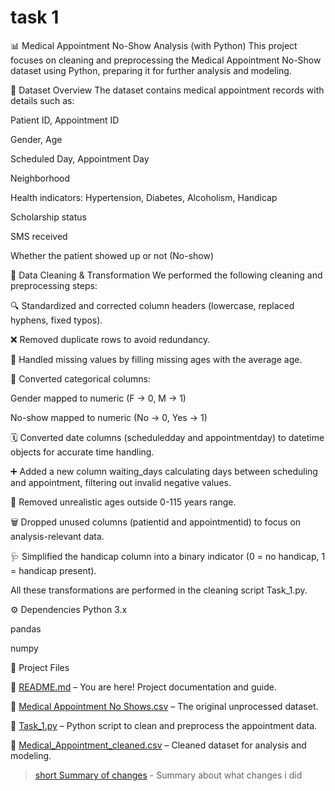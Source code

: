 # task 1
📊 Medical Appointment No-Show Analysis (with Python)
This project focuses on cleaning and preprocessing the Medical Appointment No-Show dataset using Python, preparing it for further analysis and modeling.

📝 Dataset Overview
The dataset contains medical appointment records with details such as:

Patient ID, Appointment ID

Gender, Age

Scheduled Day, Appointment Day

Neighborhood

Health indicators: Hypertension, Diabetes, Alcoholism, Handicap

Scholarship status

SMS received

Whether the patient showed up or not (No-show)

🧽 Data Cleaning & Transformation
We performed the following cleaning and preprocessing steps:

🔍 Standardized and corrected column headers (lowercase, replaced hyphens, fixed typos).

❌ Removed duplicate rows to avoid redundancy.

🚫 Handled missing values by filling missing ages with the average age.

🔢 Converted categorical columns:

Gender mapped to numeric (F → 0, M → 1)

No-show mapped to numeric (No → 0, Yes → 1)

🗓️ Converted date columns (scheduledday and appointmentday) to datetime objects for accurate time handling.

➕ Added a new column waiting_days calculating days between scheduling and appointment, filtering out invalid negative values.

🚫 Removed unrealistic ages outside 0-115 years range.

🗑️ Dropped unused columns (patientid and appointmentid) to focus on analysis-relevant data.

🩺 Simplified the handicap column into a binary indicator (0 = no handicap, 1 = handicap present).

All these transformations are performed in the cleaning script Task_1.py.

⚙️ Dependencies
Python 3.x

pandas

numpy

📁 Project Files

📘 [README.md](README.md) – You are here! Project documentation and guide.

📄 [Medical Appointment No Shows.csv](Medical%20Appointment%20No%20Shows.csv) – The original unprocessed dataset.

🧹 [Task_1.py](Task_1.py) – Python script to clean and preprocess the appointment data.

📄 [Medical_Appointment_cleaned.csv](Medical_Appointment_cleaned.csv ) – Cleaned dataset for analysis and modeling.

> [short Summary of changes](Short%20Summary%20of%20Changes.txt) - Summary about what changes i did 

